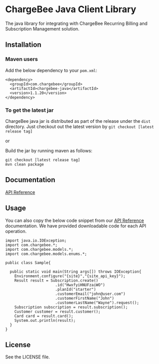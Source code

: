 # ChargeBee Java Client Library

The java library for integrating with ChargeBee Recurring Billing and Subscription Management solution.

## Installation

### Maven users
Add the below dependency to your ```pom.xml```:

    <dependency>
      <groupId>com.chargebee</groupId>
      <artifactId>chargebee-java</artifactId>
      <version>1.1.20</version>
    </dependency>


### To get the latest jar

ChargeBee java jar is distributed as part of the release under the ```dist``` directory. Just checkout out the latest version by ```git checkout [latest release tag]```

or

Build the jar by running maven as follows: 

<pre><code>git checkout [latest release tag]
mvn clean package</code></pre> 

## Documentation

<a href="https://apidocs.chargebee.com/docs/api?lang=java" target="_blank">API Reference</a>

## Usage
You can also copy the below code snippet from our
<a href="https://apidocs.chargebee.com/docs/api?lang=java" target="_blank">API Reference</a>
documentation. We have provided downloadable code for each API operation.


<pre><code>import java.io.IOException;
import com.chargebee.*;
import com.chargebee.models.*;
import com.chargebee.models.enums.*;

public class Sample{

  public static void main(String args[]) throws IOException{
    Environment.configure("{site}","{site_api_key}");
    Result result = Subscription.create()
                      .id("HwxfyiHNUFzaiWO")
                      .planId("starter")
                      .customerEmail("john@user.com")
                      .customerFirstName("John")
                      .customerLastName("Wayne").request();
    Subscription subscription = result.subscription();
    Customer customer = result.customer();
    Card card = result.card();
    System.out.println(result);
  }
}</code></pre>

## License

See the LICENSE file.

